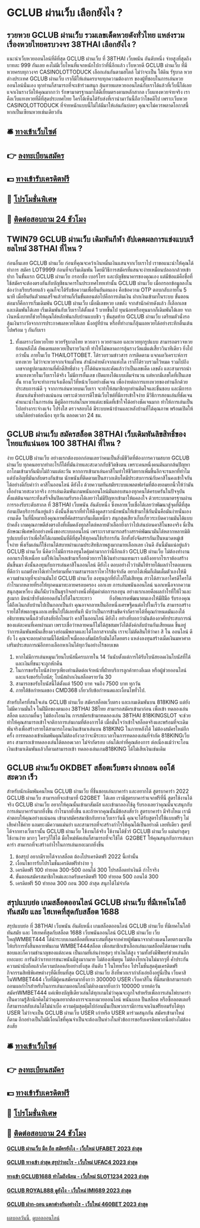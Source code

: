# GCLUB ผ่านเว็บ เลือกยังไง ?
## รวยหวย GCLUB ผ่านเว็บ รวมเลขเด็ดหวยดังทั่วไทย แหล่งรวมเรื่องหวยไทยครบวงจร 38THAI เลือกยังไง ?
แนะนำเว็บหวยออนไลน์ที่ดีที่สุด GCLUB ผ่านเว็บ ที่ 38THAI เว็บพนัน อันดับหนึ่ง จ่ายสูงที่สุดถึงบาทละ 999 กันเลย คงไม่มีเว็บไหนที่แจกหนักไปกว่าที่นี่อีกแล้ว เว็บหวยดี GCLUB ผ่านเว็บ ที่มีหวยครบทุกวงจร CASINOLOTTODUCK เลือกเล่นกันตามสไตล์ ไม่ว่าจะเป็น ใต้ดิน รัฐบาล หวยต่างประเทศ GCLUB ผ่านเว็บ เราก็มีให้เล่นครบจบทุกความต้องการ ของผู้ที่ชอบในการเล่นหวยออนไลน์นั่นเอง ทุกท่านก็สามารถที่จะเข้าร่วมสนุก ลุ้นทายผลหวยออนไลน์กับเราได้แล้วที่เว็บนี้ได้เลย แจกเงินรางวัลให้คุณมากกว่า รักษามาตรฐานมาได้ดีเยี่ยมตรงตามหลักสากล เว็บแทงหวยจ่ายจริง เราคือเว็บแทงหวยที่ดีที่สุดประเทศไทย ใครได้เห็นได้รับส่งที่เรานำมาวันนี้ถือว่าโชคดีไป เพราะเว็บหวย CASINOLOTTODUCK ที่จ่ายหนักแบบนี้ไม่ได้มีมาให้เล่นกันบ่อยๆ คุณจะไม่ควรพลาดโอกาสนี้หากเป็นเซียนหวยเช่นเดียวกัน

## 🛎 [ทางเข้าเว็บไซต์](https://bit.ly/3SdLNi2)
## 👉 [ลงทะเบียนสมัคร](https://bit.ly/3SdLNi2)
## 💵 [ทางเข้ารับเครดิตฟรี](https://bit.ly/3dyRKHj)
## 👑 [โปรโมชั่นพิเศษ](https://bit.ly/3dyRKHj)
## 📱 [ติดต่อสอบถาม 24 ชัวโมง](https://bit.ly/3dyRKHj)

## TWIN79 GCLUB ผ่านเว็บ เดิมพันกีฬา อัปเดตผลการแข่งแบบเรียลไทม์ 38THAI ที่ไหน ?
ก่อนอื่นเลย GCLUB ผ่านเว็บ ก่อนที่คุณจะคว้าเงินหมื่นเงินแสนจากเว็บเราไป เราขอแนะนำให้คุณได้ทำการ สมัคร LOT9999 ก่อนที่จะเริ่มเดิมพัน โดยมีวิธีการสมัครที่แสนจะง่ายเหมือนปลอกกล้วยเข้าปาก ในขั้นแรก GCLUB ผ่านเว็บ กรอกชื่อ เบอร์โทร และบัญชีธนาคารของคุณเอง แต่มีข้อแม้คือชื่อที่ใช้สมัครจะต้องตรงกันกับบัญชีธนาคารในประเทศไทยเท่านั้น GCLUB ผ่านเว็บ เมื่อกรอกข้อมูลลงในช่องว่างเรียบร้อยแล้ว คุณก็จะได้รับข้อความเพื่อยืนยันตนเอง คือข้อความ OTP ตอบกลับภายใน 5 นาที เมื่อยืนยันตัวตนเสร็จแล้วท่านก็เริ่มขั้นตอนต่อไปคือการเติมเงิน ฝากเงินเข้ามาในระบบ ขั้นตอนต่อมาก็คือการเริ่มเดิมพัน GCLUB ผ่านเว็บ เมื่อมีเลขหวย เลขดัง จากสำนักค่ายดังแล้ว ก็เลือกเลขและเดิมพันได้เลย เริ่มเดิมพันกับเว็บเราได้ตั้งแต่ 1 บาทขึ้นไป ทุนน้อยหรือทุนมากก็เดิมพันได้เลย จากเงินหนึ่งบาทก็ช่วยให้คุณได้หลักพันกลับบ้านแบบชิว ๆ ขั้นสุดท้าย GCLUB ผ่านเว็บ เตรียมตัวนั่งรอลุ้นเงินรางวัลจากการประกาศผลหวยได้เลย นั่งอยู่ที่บ้าน หรือที่ทำงานก็ลุ้นผลหวยได้อย่างระทึกตื่นเต้นไปพร้อม ๆ กันกับเรา
1. ทั้งผลรางวัลหวยไทย หวยรัฐบาลไทย หวยลาว หวยฮานอย และหวยทุกรูปแบบ สามารถตรวจหวยย้อนหลังได้ อัพเดทผลหวยเป็นรายวินาที ทำให้ไม่พลาดการลุ้นรางวัลแม้แต่เสี้ยววินาทีเดียว ยิ่งไปกว่านั้น ภายในเว็บ THAILOTTOBET. ได้รวบรวมข่าวสาร การติดตาม แจกผลวิเคราะห์การแทงหวย ไม่ว่าจะหวยจากเจ้าแม่ไหน สำนักค่ายดังจากแห่งใด เราก็ได้รวบรวมไว้หมด รวมไปถึงเลขจากธูปตามสถานที่ศักดิ์สิทธิ์ต่าง ๆ ก็ได้ค้นหาและคัดแล้วว่าเป็นเลขเด็ด เลขดัง และสามารถนำมาแทงหวยในเว็บเราได้จริง ไม่มีการอั้นเลข เปิดแทงได้แบบเต็มจำนวน แต่หากมีเลขใดที่เป็นเลขอั้น ทางเว็บจะทำการแจ้งเตือนไว้ที่หน้าเว็บอย่างชัดเจน เพื่อง่ายต่อการแทงหวยของท่านอีกด้วย ประสบการณ์ดี ๆ จากการเล่นหวยบนเว็บเรา จะทำให้สมาชิกทุกท่านติดใจและชื่นชอบ และมีการกลับมาเล่นซ้ำอย่างแน่นอน เพราะด้วยการดีไซน์เว็บไซต์ที่มีการเข้าใจง่าย มีวิธีการสอนเล่นที่ชัดเจน คำแนะนำในการเล่น มีคู่มือการเล่นในหวยแต่ละชนิดที่เข้าใจได้อย่างชัดเจนมาก ทำให้การเล่นเป็นไปอย่างกระจ่างแจ้ง โปร่งใส ตรวจสอบได้ มีระบบหน้าบ้านและหลังบ้านที่ได้คุณภาพ พร้อมเปิดให้เล่นได้อย่างต่อเนื่อง ทุกวัน ตลอดเวลา 24 ชม.

## GCLUB ผ่านเว็บ สมัครสล็อต 38THAI เว็บเดิมพันลิขสิทธิ์ของไทยแท้แน่นอน 100 38THAI ที่ไหน ?
ง่าย GCLUB ผ่านเว็บ อย่างแรกต้องบอกก่อนเลยว่าคนเป็นสิ่งมีชีวิตที่ต้องการความสบาย GCLUB ผ่านเว็บ ทุกคนอยากทำอะไรก็ได้ที่มันง่ายและสะดวกกับชีวิตขิงตน เพราะคนหนึ่งคนมันมากล้นปัญหาถาโถมเข้ามากันนับไม่ถ้วนแต่ละวัน หากการเข้ามาเล่นคาสิโนทำให้ชีวิตยากเพิ่มขึ้นอีกจะรนหาที่ทำไม แต่บังเอิญที่มันกลับตรงกันข้าม นักพนันที่ติดตามเป็นสาวกเติบโตมีประสบการณ์กับคาสิโนคงเข้าใจกันได้อย่างดีกับคำว่า คาสิโนออนไลน์ ดียังไง ด้วยความทันสมัยระบบแพลตฟอร์มที่ต้องยอมยกนิ้วให้ว่ามันเอื้ออำนวยสะดวกจริง การเล่นเดิมพันเกมพนันออนไลน์มันตอบสนองทุกคนได้ครบครันในปัจจุบัน ตั้งแต่ต้นจนกระทั่งเสร็จสิ้นปิดเกมรับรองได้เลยว่าไม่มีปัญหาเข้ามาให้แคลงใจ ด้วยระบบมาตรฐานผ่านการรองรับระดับสากล ที่ 38THAI เว็บพนัน อันดับหนึ่ง ซึ่งหลายเว็บเชื่อได้เลยว่าพัฒนาสู่จุดที่ดีที่สุดก่อนเปิดบริการกันอยู่แล้ว ดังนั้นสิ่งแรกที่ทำให้ดึงดูดสาวกนักพนันให้เข้ามาใช้กันนั่นคือมันง่ายนั่นเอง
งานเด็ด ในที่นี้หมายถึงคุณภาพที่คัดสรรมากันเต็มเหนี่ยว สนุกสุดเสียวเก็บเกี่ยวระเบิดความมันได้แบบบ้าคลั่ง เกมคุณภาพดีส่งตรงถึงที่เต็มคลังทุกสไตล์หลายตัวเลือกยิ่งกว่าไปเล่นบ่อนคาสิโนของจริง นี่เป็นลักษณะพิเศษอีกอย่างหนึ่งของระบบออนไลน์ เพราะเราสามารถสร้างสรรค์พัฒนามันได้หลากหลายมิติรูปแบบยิ่งกว่าเพื่อให้ได้เกมพนันที่ดีที่สุดให้ทุกคนใช้บริการกัน อีกทั้งยังจัดสรรกันเป็นหมวดหมู่เข้ใจง่าย พึ่งเริ่มเล่นก็ใช้งานได้สบายผ่านเกมประสิทธิภาพสูงมากมายเลือกเลย
เงินดี อันนี้มันแน่อยู่แล้ว GCLUB ผ่านเว็บ นี่คิดว่าไม่มีการลงทุนใดคุ้มค่ามากกว่านี้อีกแล้ว GCLUB ผ่านเว็บ ไม่ต้องทำงานออกแรงให้เหนื่อย แต่ให้เงินไหลเข้ามาเรื่อยด้วยการใช้เงินทำงานแทนเรา แต่ถึงอยากไรเราต้องสร้างมันขึ้นมา ดังนั้นลงทุนกับการเล่นคาสิโนออนไลน์ ดียังไง ตอบอย่างไวว่ามันให้รายได้ผลกำไรตอบแทนที่ดีกว่า แถมยังหาได้เท่าไหร่ตามที่ความสามารถเราไหวไร้ข้อจำกัด อยากได้เพิ่มก็เติมเต็มตัวเองให้มีความชำนาญที่จะผ่านมันไป GCLUB ผ่านเว็บ ลงทุนถูกที่ยังไงก็ไม่เสียทุน สาวได้สาวเอาใครดีใครได้กำไรมากหลายที่รอให้ทุกคนมาทะลายครอบครอง
งอกเงย การเล่นพนันออนไลน์ นอกเหนือจากความสนุกสุดเหวี่ยง มันก็นับว่าเป็นธุรกิจอย่างหนี่งที่คุ้มค่าต่อการลงทุน อย่างแรกเลยคือผลกำไรที่ให้ไวและสูงมาก มิหนำซ้ำยังต่อยอดกันไปได้ในระยะยาว            ยิ่งอัพเกรดพัฒนาตนเองให้มีฝีมือ รับรองคุณได้ถือเงินกลับบ้านไปเป็นกอกเป็นกำ คุณอาจกลายเป็นอีกหนึ่งเศรษฐีคนต่อไปในเร็ววัน สามารถสร้างรายได้ให้พอกพูนงอกเงยขึ้นไปได้เลยทันที นับว่าเป็นการข้ามขีดจำกัดรายได้ที่คุณกำหนดมันเองได้
อธิบายขนาดนี้แล้วยังสงสัยอีกไหมว่า คาสิโนออนไลน์ ดียังไง อย่างที่บอกว่ามันต้องอาศัยประสบการณ์ของแต่ละคนที่เคยผ่านมา เพราะเชื่อว่าหลายคนก็ไม่ได้สุขสมหวังได้ตังค์กลับบ้านกันเสียหมด ขึ้นอยู่ว่าการเดิมพันพนันเสี่ยงดวงย่อมมีพลาดและได้โอกาสจากมัน เราจะไม่ตัดสินให้ว่าคา สิ โน ออนไลน์ ดี ยัง ไง คุณจะตอบคำถามนี้ได้สนิทใจเมื่อลองสัมผัสกับมันได้โดยตรง แหล่งลงทุนสร้างเม็ดเงินมหาศาลเสริมประสบการณ์อีกทางเลือกหาเงินได้ทุกวันอย่างไร้ขอบเขต
1. หากไม่มีการเล่นหมุนเวียนโบนัสนี้ครบภายใน 14 วันนับตั้งแต่การได้รับโบนัสยอดเงินโบนัสที่ได้และเงินที่ชนะจะถูกหักคืน
2. ในการขอรับโบนัสง่ายๆเพียงท่านติดต่อเจ้าหน้าที่ฝ่ายบริการลูกค้าทางอีเมล หรือผู้ช่วยออนไลน์ และแจ้งขอรับโบนัส; โบนัสฝากเงินสล็อตรายวัน 30
3. สามารถขอรับโบนัสนี้ได้ตั้งแต่ 1500 บาท จนถึง 7500 บาท ทุกวัน
4. ภายใต้ข้อกำหนดของ CMD368 เกี่ยวกับข้อกำหนดและเงื่อนไขทั่วไป.

สำหรับใครที่สนใจเล่น GCLUB ผ่านเว็บ สมัครสล็อตเว็บตรง และเกมเดิมพันบน 818KING แต่ยังไม่มีความมั่นใจ ในฝีมือของตนเอง 38THAI 38ไทย สามารถสมัครเข้ามาก่อน เพื่อเข้า ทดลองเล่นสล็อต และเกมอื่นๆ ไม่ต้องโอนเงิน การสมัครเข้ามาทดลองเล่น 38THAI 818KINGSLOT จะช่วยทำให้คุณสามารถเข้าใจกติกาการเล่นเกมที่ต้องการได้ เมื่อมั่นใจว่าเข้าใจสล็อตจริงและพร้อมที่จะเดิมพันจริงเพื่อสร้างรายได้สามารถโอนเงินเข้ามาเล่นบน 818KING ในภายหลังได้ ไม่ต้องสมัครใหม่อีกครั้ง การทดลองเข้าเดิมพันคุณไม่ต้องกังวลว่าจะมีระยะเวลาในการทดลองเล่นที่จำกัด 818KINGเว็บตรง สามารถเข้าทดลองเล่นได้ตลอดเวลา ไม่จำกัดรอบ เล่นได้เท่าที่คุณต้องการ ต่อเนื่องแม้ว่าจะโอนเงินเข้ามาเดิมพันแล้วก็ตามสามารถเข้า ทดลองเล่นเกม818KING ได้ไม่เสียเงินเช่นเดิม

## GCLUB ผ่านเว็บ OKDBET สล็อตเว็บตรง ฝากถอน ออโต้ สะดวก เร็ว
สำหรับนักเดิมพันคนไหน GCLUB ผ่านเว็บ ที่ชื่นชอบเล่นบาคาร่า และอยากได้ สูตรบาคาร่า 2022 GCLUB ผ่านเว็บ สามารถที่จะเข้ามาที่ G2GBET  ได้เลย เรามีสูตรบาคาร่าแจกฟรีที่นี่ สูตรใช้งานได้จริง GCLUB ผ่านเว็บ อยากให้คุณนั้นเข้ามาสัมผัส และเข้ามาลองใช้ดู รับรองเลยว่าคุณนั้นจะสนุกกับการเล่นบาคาร่ามากยิ่งขึ้น กำไรมากยิ่งขึ้น และถ้าหากคุณนั้นมีข้อสงสัยว่า สูตรบาคาร่า มีจริงไหม เรามีคำตอบให้คุณอย่างแน่นอน เข้ามาสมัครสมาชิกกับทางเว็บเราวันนี้ คุณจะได้รับสูตรไปใช้แบบฟรีๆ ไม่เสียค่าใช้ค่าย แถมยะงมีความแม่นยำ และสามารถที่จะสร้างกำไรให้คุณได้เป็นอย่างดี เลยทีเดียว สูตรที่ได้จากทางเว็บเรานั้น GCLUB ผ่านเว็บ ใช้งานได้จริง ใช้งานได้ชัวร์ GCLUB ผ่านเว็บ แม่นยำสุดๆ ใช้งานง่าย มากๆ ใครๆก็ใช้ได้ มือใหม่หัดเล่นก็สามารถที่จะใช้ได้  G2GBET ให้คุณสนุกกับการเล่นบาคาร่า สามารถที่จะสร้างกำไรในการเล่นเยอะมากยิ่งขึ้น
1. ข้อสรุป อยากมีรายได้จากสล็อต ต้องโปรเครดิตฟรี 2022 นี้เท่านั้น
2. เงื่อนไขการรับโปรโมชั่นเครดิตฟรีทำง่าย ๆ
3. เครดิตฟรี 100 ทํายอด 300-500 ถอนได้ 300 โปรสล็อตทำเงินดี กำไรจริง
4. ขั้นตอนสมัครสมาชิกใหม่และกดรับเครดิตฟรี 100 ทํายอด 500 ถอนได้ 300
5. เครดิตฟรี 50 ทํายอด 300 ถอน 300 ล่าสุด สนุกได้ไม่จำกัด

## สรุปแบบย่อ เกมสล็อตออนไลน์ GCLUB ผ่านเว็บ ที่มีเทคโนโลยีทันสมัย และ ไฮเทคที่สุดกับสล็อต 1688
สรุปแบบย่อ ที่ 38THAI เว็บพนัน อันดับหนึ่ง เกมสล็อตออนไลน์ GCLUB ผ่านเว็บ ที่มีเทคโนโลยีทันสมัย และ ไฮเทคที่สุดกับสล็อต 1688 เว็บพนันออนไลน์ GCLUB ผ่านเว็บ เว็บใหญ่WMBET444 ได้นำระบบเกมสล็อตที่เหมาะสมที่สุดจากค่ายผู้พัฒนาจากต่างแดนโดยตรงมาเปิดให้บริการทั้งสิ้นหลายพันเกม WMBET444สล็อต เพื่อสมาชิกเข้าเลือกเล่นเกมสล็อตได้ตามความชื่นชอบและก็ความชำนาญของแต่ละคน เป็นเกมที่เล่นง่ายสุดๆ ทำเงินได้สูง รวมทั้งยังมีฟีพบร์ช่วยเล่นอีกเยอะแยะ การันตีว่าเรทการชนะพนันมีสูงมากมาย ไม่ต้องเพิ่มทุน ไม่ต้องโยกเงินไม่มากๆที่ ค้ำประกันความน่านับถือแล้วก็ความปลอดภัยอย่างยิ่งสุด
อันดับ 1 ในไทยเรื่อง โปรโมชั่นสุดคุ้มเครดิตฟรี กิจกรรมสิทธิพิเศษต่างๆที่ดีเยี่ยมที่สุด GCLUB ผ่านเว็บ สิ่งที่พวกเรากำลังเอ๋ยถึงอยู่นี่เป็น เว็บคาสิโนWMBET444 เว็บที่มีผู้คนสมัครมากยิ่งกว่า 300000 USER เว็บคาสิโน ที่มีสมาชิกสามารถทำถอนผลกำไรสำหรับในการเล่นเกมออนไลน์ไม่ต่ำลงมากยิ่งกว่า 100000 บาทต่อวัน สมัครWMBET444 แค่เพียงบัญชีเดียวเล่นได้ทุกเกมไม่ว่าคุณจะถูกใจสำหรับเพื่อการเล่นไพ่บาคาร่าเป็นความรู้สึกนึกคิดไม่ว่าคุณอยากต้องการจะแทงมวยออนไลน์ พนันบอล ปั่นสล็อต หรือซื้อลอตเตอรี่ ก็สามารถสลับเล่นได้ไม่น่าเบื่อ ความคุ้มสุดคุ้มไปก่อนนั้นเป็นพวกเรามีการแจกเงินฟรียอมรับได้ทุก USER ไม่ว่าจะเป็น GCLUB ผ่านเว็บ USER เก่าหรือ USER มาร่วมสนุกกัน สมัครเข้ามาใหม่ก็ตาม อีกอย่างเป็นไม่มีเงื่อนไขที่คุณจำเป็นจะต้องเป็นห่วงในหัวข้อการขอรับเครดิตพวกนี้อย่างไม่ต้องสงสัย

## 🛎 [ทางเข้าเว็บไซต์](https://bit.ly/3SdLNi2)
## 👉 [ลงทะเบียนสมัคร](https://bit.ly/3SdLNi2)
## 💵 [ทางเข้ารับเครดิตฟรี](https://bit.ly/3dyRKHj)
## 👑 [โปรโมชั่นพิเศษ](https://bit.ly/3dyRKHj)
## 📱 [ติดต่อสอบถาม 24 ชัวโมง](https://bit.ly/3dyRKHj)

#### [GCLUB ผ่านเว็บ มือ ถือ สมัครยังไง - เว็บใหม่ UFABET 2023 ล่าสุด](https://atom.io/themes/gclub%20ผ่านเว็บ%20มือ%20ถือ%20สมัครยังไง%20-%20เว็บใหม่%20ufabet%202023%20ล่าสุด)
#### [GCLUB ทางเข้า ล่าสุด สรุปว่าอะไร - เว็บใหม่ UFAC4 2023 ล่าสุด](https://atom.io/themes/gclub%20ทางเข้า%20ล่าสุด%20สรุปว่าอะไร%20-%20เว็บใหม่%20ufac4%202023%20ล่าสุด)
#### [ทางเข้า GCLUB1688 ทำไมถึงนิยม - เว็บใหม่ SLOT1234 2023 ล่าสุด](https://atom.io/themes/ทางเข้า%20gclub1688%20ทำไมถึงนิยม%20-%20เว็บใหม่%20slot1234%202023%20ล่าสุด)
#### [GCLUB ROYAL888 ดูยังไง - เว็บใหม่ IMI689 2023 ล่าสุด](https://atom.io/themes/gclub%20royal888%20ดูยังไง%20-%20เว็บใหม่%20imi689%202023%20ล่าสุด)
#### [GCLUB ฝาก-ถอน แตกต่างกันอย่างไร - เว็บใหม่ 460BET 2023 ล่าสุด](https://atom.io/themes/gclub%20ฝาก-ถอน%20แตกต่างกันอย่างไร%20-%20เว็บใหม่%20460bet%202023%20ล่าสุด)

[ผลบอลวันนี้](https://siamsport.tv "ผลบอลวันนี้"), [ดูบอลออนไลน์](https://siamsport.tv/ดูบอลสด "ดูบอลออนไลน์")
